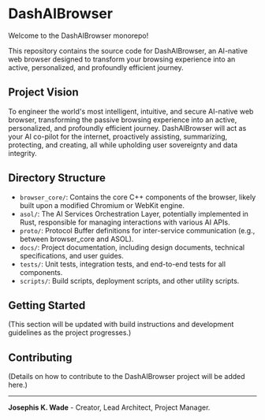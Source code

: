 # DashAIBrowser

Welcome to the DashAIBrowser monorepo!

This repository contains the source code for DashAIBrowser, an AI-native web browser designed to transform your browsing experience into an active, personalized, and profoundly efficient journey.

## Project Vision

To engineer the world's most intelligent, intuitive, and secure AI-native web browser, transforming the passive browsing experience into an active, personalized, and profoundly efficient journey. DashAIBrowser will act as your AI co-pilot for the internet, proactively assisting, summarizing, protecting, and creating, all while upholding user sovereignty and data integrity.

## Directory Structure

- `browser_core/`: Contains the core C++ components of the browser, likely built upon a modified Chromium or WebKit engine.
- `asol/`: The AI Services Orchestration Layer, potentially implemented in Rust, responsible for managing interactions with various AI APIs.
- `proto/`: Protocol Buffer definitions for inter-service communication (e.g., between browser_core and ASOL).
- `docs/`: Project documentation, including design documents, technical specifications, and user guides.
- `tests/`: Unit tests, integration tests, and end-to-end tests for all components.
- `scripts/`: Build scripts, deployment scripts, and other utility scripts.

## Getting Started

(This section will be updated with build instructions and development guidelines as the project progresses.)

## Contributing

(Details on how to contribute to the DashAIBrowser project will be added here.)

---

**Josephis K. Wade** - Creator, Lead Architect, Project Manager.
